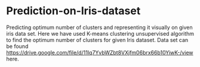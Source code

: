 # Prediction-on-Iris-dataset
Predicting optimum number of clusters and representing it visually on given iris data set.
Here we have used K-means clustering unsupervised algorithm to find the optimum number of clusters for given Iris dataset.
Data set can be found https://drive.google.com/file/d/11Iq7YvbWZbt8VXjfm06brx66b10YiwK-/view here.
